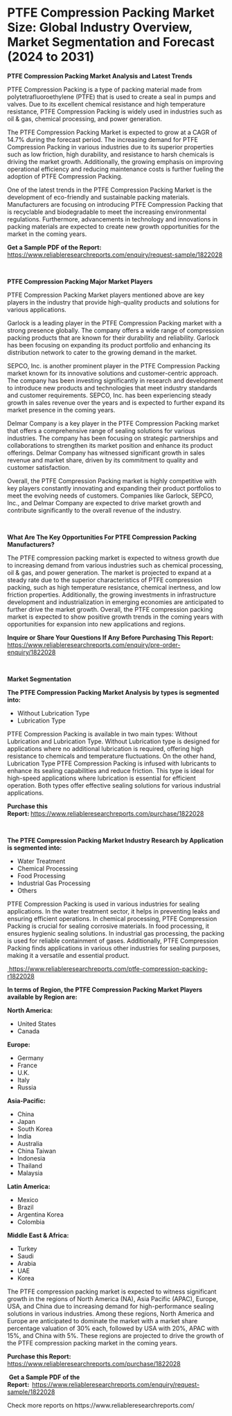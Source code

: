 <p><h1>PTFE Compression Packing Market Size: Global Industry Overview, Market Segmentation and Forecast (2024 to 2031)</h1></p><p><strong>PTFE Compression Packing Market Analysis and Latest Trends</strong></p>
<p><p>PTFE Compression Packing is a type of packing material made from polytetrafluoroethylene (PTFE) that is used to create a seal in pumps and valves. Due to its excellent chemical resistance and high temperature resistance, PTFE Compression Packing is widely used in industries such as oil & gas, chemical processing, and power generation.</p><p>The PTFE Compression Packing Market is expected to grow at a CAGR of 14.7% during the forecast period. The increasing demand for PTFE Compression Packing in various industries due to its superior properties such as low friction, high durability, and resistance to harsh chemicals is driving the market growth. Additionally, the growing emphasis on improving operational efficiency and reducing maintenance costs is further fueling the adoption of PTFE Compression Packing.</p><p>One of the latest trends in the PTFE Compression Packing Market is the development of eco-friendly and sustainable packing materials. Manufacturers are focusing on introducing PTFE Compression Packing that is recyclable and biodegradable to meet the increasing environmental regulations. Furthermore, advancements in technology and innovations in packing materials are expected to create new growth opportunities for the market in the coming years.</p></p>
<p><strong>Get a Sample PDF of the Report:&nbsp;</strong> <a href="https://www.reliableresearchreports.com/enquiry/request-sample/1822028">https://www.reliableresearchreports.com/enquiry/request-sample/1822028</a></p>
<p>&nbsp;</p>
<p><strong>PTFE Compression Packing Major Market Players</strong></p>
<p><p>PTFE Compression Packing Market players mentioned above are key players in the industry that provide high-quality products and solutions for various applications. </p><p>Garlock is a leading player in the PTFE Compression Packing market with a strong presence globally. The company offers a wide range of compression packing products that are known for their durability and reliability. Garlock has been focusing on expanding its product portfolio and enhancing its distribution network to cater to the growing demand in the market.</p><p>SEPCO, Inc. is another prominent player in the PTFE Compression Packing market known for its innovative solutions and customer-centric approach. The company has been investing significantly in research and development to introduce new products and technologies that meet industry standards and customer requirements. SEPCO, Inc. has been experiencing steady growth in sales revenue over the years and is expected to further expand its market presence in the coming years.</p><p>Delmar Company is a key player in the PTFE Compression Packing market that offers a comprehensive range of sealing solutions for various industries. The company has been focusing on strategic partnerships and collaborations to strengthen its market position and enhance its product offerings. Delmar Company has witnessed significant growth in sales revenue and market share, driven by its commitment to quality and customer satisfaction.</p><p>Overall, the PTFE Compression Packing market is highly competitive with key players constantly innovating and expanding their product portfolios to meet the evolving needs of customers. Companies like Garlock, SEPCO, Inc., and Delmar Company are expected to drive market growth and contribute significantly to the overall revenue of the industry.</p></p>
<p>&nbsp;</p>
<p><strong>What Are The Key Opportunities For PTFE Compression Packing Manufacturers?</strong></p>
<p><p>The PTFE compression packing market is expected to witness growth due to increasing demand from various industries such as chemical processing, oil & gas, and power generation. The market is projected to expand at a steady rate due to the superior characteristics of PTFE compression packing, such as high temperature resistance, chemical inertness, and low friction properties. Additionally, the growing investments in infrastructure development and industrialization in emerging economies are anticipated to further drive the market growth. Overall, the PTFE compression packing market is expected to show positive growth trends in the coming years with opportunities for expansion into new applications and regions.</p></p>
<p><strong>Inquire or Share Your Questions If Any Before Purchasing This Report:</strong> <a href="https://www.reliableresearchreports.com/enquiry/pre-order-enquiry/1822028">https://www.reliableresearchreports.com/enquiry/pre-order-enquiry/1822028</a></p>
<p>&nbsp;</p>
<p><strong>Market Segmentation</strong></p>
<p><strong>The PTFE Compression Packing Market Analysis by types is segmented into:</strong></p>
<p><ul><li>Without Lubrication Type</li><li>Lubrication Type</li></ul></p>
<p><p>PTFE Compression Packing is available in two main types: Without Lubrication and Lubrication Type. Without Lubrication type is designed for applications where no additional lubrication is required, offering high resistance to chemicals and temperature fluctuations. On the other hand, Lubrication Type PTFE Compression Packing is infused with lubricants to enhance its sealing capabilities and reduce friction. This type is ideal for high-speed applications where lubrication is essential for efficient operation. Both types offer effective sealing solutions for various industrial applications.</p></p>
<p><strong>Purchase this Report:&nbsp;</strong><a href="https://www.reliableresearchreports.com/purchase/1822028">https://www.reliableresearchreports.com/purchase/1822028</a></p>
<p>&nbsp;</p>
<p><strong>The PTFE Compression Packing Market Industry Research by Application is segmented into:</strong></p>
<p><ul><li>Water Treatment</li><li>Chemical Processing</li><li>Food Processing</li><li>Industrial Gas Processing</li><li>Others</li></ul></p>
<p><p>PTFE Compression Packing is used in various industries for sealing applications. In the water treatment sector, it helps in preventing leaks and ensuring efficient operations. In chemical processing, PTFE Compression Packing is crucial for sealing corrosive materials. In food processing, it ensures hygienic sealing solutions. In industrial gas processing, the packing is used for reliable containment of gases. Additionally, PTFE Compression Packing finds applications in various other industries for sealing purposes, making it a versatile and essential product.</p></p>
<p><a href="https://www.reliableresearchreports.com/ptfe-compression-packing-r1822028">&nbsp;https://www.reliableresearchreports.com/ptfe-compression-packing-r1822028</a></p>
<p><strong>In terms of Region, the PTFE Compression Packing Market Players available by Region are:</strong></p>
<p>
    <p> <strong> North America: </strong>
        <ul>
            <li>United States</li>
            <li>Canada</li>
        </ul>
        </p> 
    <p> <strong> Europe: </strong>
        <ul>
            <li>Germany</li>
            <li>France</li>
            <li>U.K.</li>
            <li>Italy</li>
            <li>Russia</li>
        </ul>
        </p> 
    <p> <strong> Asia-Pacific: </strong>
        <ul>
            <li>China</li>
            <li>Japan</li>
            <li>South Korea</li>
            <li>India</li>
            <li>Australia</li>
            <li>China Taiwan</li>
            <li>Indonesia</li>
            <li>Thailand</li>
            <li>Malaysia</li>
        </ul>
        </p> 
    <p> <strong> Latin America: </strong>
        <ul>
            <li>Mexico</li>
            <li>Brazil</li>
            <li>Argentina Korea</li>
            <li>Colombia</li>
        </ul>
        </p> 
    <p> <strong> Middle East & Africa: </strong>
        <ul>
            <li>Turkey</li>
            <li>Saudi</li>
            <li>Arabia</li>
            <li>UAE</li>
            <li>Korea</li>
        </ul>
    </p>
    </p>
<p><p>The PTFE compression packing market is expected to witness significant growth in the regions of North America (NA), Asia Pacific (APAC), Europe, USA, and China due to increasing demand for high-performance sealing solutions in various industries. Among these regions, North America and Europe are anticipated to dominate the market with a market share percentage valuation of 30% each, followed by USA with 20%, APAC with 15%, and China with 5%. These regions are projected to drive the growth of the PTFE compression packing market in the coming years.</p></p>
<p><strong>Purchase this Report: </strong><a href="https://www.reliableresearchreports.com/purchase/1822028">https://www.reliableresearchreports.com/purchase/1822028</a></p>
<p>&nbsp;<strong>Get a Sample PDF of the Report:&nbsp;&nbsp;</strong><a href="https://www.reliableresearchreports.com/enquiry/request-sample/1822028">https://www.reliableresearchreports.com/enquiry/request-sample/1822028</a></p>
<p><strong></strong></p>
<p>Check more reports on https://www.reliableresearchreports.com/</p>